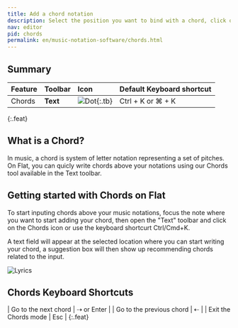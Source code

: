 ```yaml
---
title: Add a chord notation
description: Select the position you want to bind with a chord, click on the Chords button, and just type it.
nav: editor
pid: chords
permalink: en/music-notation-software/chords.html
---
```


## Summary

| Feature | Toolbar | Icon | Default Keyboard shortcut |
|:--------|:--------|:-----|:------------------|
| Chords | **Text** | ![Dot](https://prod.flat-cdn.com/img/icons/editorActions/chord.svg){:.tb} | <span class="kbs-multi"><span class="kb-container"><span class="kb">Ctrl</span> + <span class="kb">K</span></span> or <span class="kb-container"><span class="kb">⌘</span> + <span class="kb">K</span></span></span> |
{:.feat}

## What is a Chord?

In music, a chord is system of letter notation representing a set of pitches. On Flat, you can quicly write chords above your notations using our Chords tool available in the Text toolbar.

## Getting started with Chords on Flat

To start inputing chords above your music notations, focus the note where you want to start adding your chord, then open the "Text" toolbar and click on the Chords icon or use the keyboard shortcurt Ctrl/Cmd+K.

A text field will appear at the selected location where you can start writing your chord, a suggestion box will then show up recommending chords related to the input.

![Lyrics](/help/assets/img/editor/editor_chords.gif)

## Chords Keyboard Shortcuts

| Go to the next chord | <span class="kbs-multi"><span class="kb-container"><span class="kb-container"><span class="kb">⇢</span></span> or <span class="kb-container"><span class="kb">Enter</span></span></span> |
| Go to the previous chord | <span class="kb-container"><span class="kb">⇠</span></span> |
| Exit the Chords mode | <span class="kb-container"><span class="kb">Esc</span></span> |
{:.feat}
